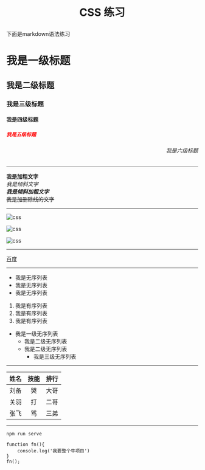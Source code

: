# <p align="center">CSS  练习</p>
下面是markdown语法练习
# 我是一级标题
## 我是二级标题
### 我是三级标题
#### 我是四级标题
##### <font color=red size=2>我是五级标题</font>
###### <p align="right">我是六级标题</p>
***
**我是加粗文字**    
*我是倾斜文字*  
***我是倾斜加粗文字***  
~~我是加删除线的文字~~  
***
![css](https://cdn.lynda.com/course/5038219/5038219-637268801558120619-16x9.jpg 'https://cdn.lynda.com/course/5038219/5038219-637268801558120619-16x9.jpg')    

![css](./img/css.png './img/css.png')

![css](https://github.com/Zhang998/css_exercise/blob/master/img/css.png 'https://github.com/Zhang998/css_exercise/blob/master/img/css.png')

***
[百度](https://www.baidu.com/)
***
- 我是无序列表
- 我是无序列表
- 我是无序列表

1. 我是有序列表
2. 我是有序列表
3. 我是有序列表

-  我是一级无序列表
   -  我是二级无序列表
   -  我是二级无序列表
      -  我是三级无序列表
---
| 姓名 | 技能  | 排行 |
| ---- | :---: | ---: |
| 刘备 |  哭   | 大哥 |
| 关羽 |  打   | 二哥 |
| 张飞 |  骂   | 三弟 |
---
`npm run serve`
```
function fn(){
    console.log('我要整个牛项目')
}
fn();
```


  

